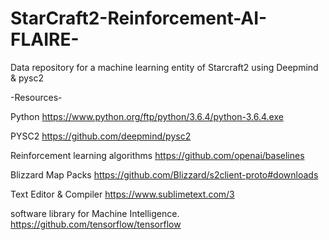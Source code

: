 # StarCraft2-Reinforcement-AI-FLAIRE-
Data repository for a machine learning entity of Starcraft2 using Deepmind & pysc2

-Resources-

Python
https://www.python.org/ftp/python/3.6.4/python-3.6.4.exe

PYSC2
https://github.com/deepmind/pysc2

Reinforcement learning algorithms
https://github.com/openai/baselines

Blizzard Map Packs
https://github.com/Blizzard/s2client-proto#downloads

Text Editor & Compiler
https://www.sublimetext.com/3

software library for Machine Intelligence.
https://github.com/tensorflow/tensorflow
